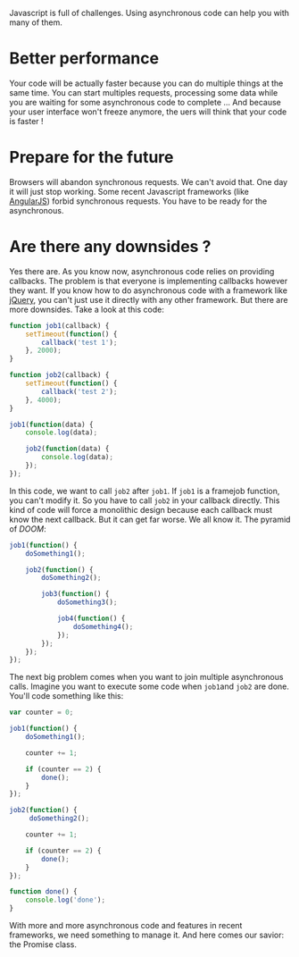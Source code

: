 Javascript is full of challenges. Using asynchronous code can help you with many of them.

# Better performance

Your code will be actually faster because you can do multiple things at the same time. You can start multiples requests, processing some data while you are waiting for some asynchronous code to complete ... And because your user interface won't freeze anymore, the uers will think that your code is faster !

# Prepare for the future

Browsers will abandon synchronous requests. We can't avoid that. One day it will just stop working. Some recent Javascript frameworks (like [AngularJS](https://angularjs.org/)) forbid synchronous requests. You have to be ready for the asynchronous.

# Are there any downsides ?

Yes there are. As you know now, asynchronous code relies on providing callbacks. The problem is that everyone is implementing callbacks however they want. If you know how to do asynchronous code with a framework like [jQuery](http://jquery.com/), you can't just use it directly with any other framework. But there are more downsides. Take a look at this code:

```javascript
function job1(callback) {
    setTimeout(function() {
        callback('test 1');
    }, 2000);
}

function job2(callback) {
    setTimeout(function() {
        callback('test 2');
    }, 4000);
}

job1(function(data) {
    console.log(data);

    job2(function(data) {
        console.log(data);
    });
});
```

In this code, we want to call `job2` after `job1`. If `job1` is a framejob function, you can't modify it. So you have to call `job2` in your callback directly. This kind of code will force a monolithic design because each callback must know the next callback. But it can get far worse. We all know it. The pyramid of *DOOM*:

```javascript
job1(function() {
    doSomething1();

    job2(function() {
        doSomething2();

        job3(function() {
            doSomething3();

            job4(function() {
                doSomething4();
            });
        });
    });
});
```

The next big problem comes when you want to join multiple asynchronous calls. Imagine you want to execute some code when `job1`and `job2` are done. You'll code something like this:

```javascript
var counter = 0;

job1(function() {
    doSomething1();

    counter += 1;

    if (counter == 2) {
        done();
    }
});

job2(function() {
     doSomething2();

    counter += 1;

    if (counter == 2) {
        done();
    }
});

function done() {
    console.log('done');
}
```

With more and more asynchronous code and features in recent frameworks, we need something to manage it. And here comes our savior: the Promise class.

